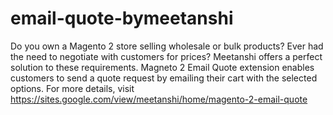 # email-quote-bymeetanshi
Do you own a Magento 2 store selling wholesale or bulk products? Ever had the need to negotiate with customers for prices? Meetanshi offers a perfect solution to these requirements. Magneto 2 Email Quote extension enables customers to send a quote request by emailing their cart with the selected options. For more details, visit 
https://sites.google.com/view/meetanshi/home/magento-2-email-quote

